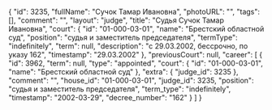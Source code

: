 {
    "id": 3235,
    "fullName": "Сучок Тамар Ивановна",
    "photoURL": "",
    "tags": [],
    "comment": "",
    "layout": "judge",
    "title": "Судья Сучок Тамар Ивановна",
    "court": {
        "id": "01-000-03-01",
        "name": "Брестский областной суд",
        "position": "судья и заместитель председателя",
        "termType": "indefinitely",
        "term": null,
        "description": "c 29.03.2002, бессрочно, по указу 162",
        "timestamp": "29.03.2002"
    },
    "previousCourt": null,
    "career": [
        {
            "id": 3962,
            "term": null,
            "type": "appointed",
            "court": {
                "id": "01-000-03-01",
                "name": "Брестский областной суд"
            },
            "extra": {
                "judge_id": 3235
            },
            "comment": "",
            "house_id": "01-000-03-01",
            "judge_id": 3235,
            "position": "судья и заместитель председателя",
            "term_type": "indefinitely",
            "timestamp": "2002-03-29",
            "decree_number": "162"
        }
    ]
}